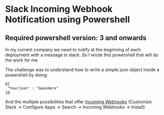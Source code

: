 # Slack Incoming Webhook Notification using Powershell

## Required powershell version: 3 and onwards

In my current company we need to notify at the beginning of each deployment with a message in slack.
So I wrote this powershell that will do the work for me

The challenge was to understand how to write a simple json object inside a powershell by doing:
```
@{
 "YourJson" : "GoesHere"
}@
```

And the multiple possibilities that offer <a href="https://api.slack.com/incoming-webhooksIncoming">Incoming Webhooks</a>
(Customize Slack -> Configure Apps -> Search -> Incoming Webhooks -> Install)
